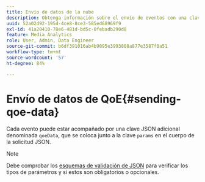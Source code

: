 ```yaml
---
title: Envío de datos de la nube
description: Obtenga información sobre el envío de eventos con una clave qoeData JSON.
uuid: 52a02d92-195d-4ce8-8ce3-585ed68969f9
exl-id: 41a20410-78e6-481d-bd5c-0febadb290d8
feature: Media Analytics
role: User, Admin, Data Engineer
source-git-commit: b6df391016ab4b9095e3993808a877e3587f0a51
workflow-type: tm+mt
source-wordcount: '57'
ht-degree: 84%

---
```


# Envío de datos de QoE{#sending-qoe-data}

Cada evento puede estar acompañado por una clave JSON adicional denominada `qoeData`, que se coloca junto a la clave `params` en el cuerpo de la solicitud JSON.

>[!NOTE]
>
>Debe comprobar los [esquemas de validación de JSON](/help/media-collection-api/mc-api-impl/mc-api-validate-reqs.md) para verificar los tipos de parámetros y si estos son obligatorios o opcionales.
